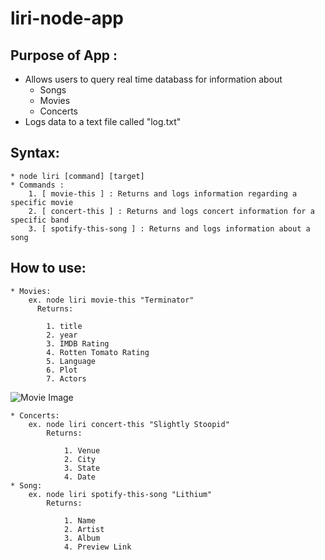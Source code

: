 # liri-node-app

## Purpose of App :

* Allows users to query real time databass for information about
    * Songs
    * Movies
    * Concerts
* Logs data to a text file called "log.txt"

## Syntax: #
    * node liri [command] [target]
    * Commands :
        1. [ movie-this ] : Returns and logs information regarding a specific movie
        2. [ concert-this ] : Returns and logs concert information for a specific band
        3. [ spotify-this-song ] : Returns and logs information about a song
## How to use:
    * Movies:
        ex. node liri movie-this "Terminator"
          Returns:

            1. title
            2. year
            3. IMDB Rating
            4. Rotten Tomato Rating
            5. Language
            6. Plot
            7. Actors
![Movie Image](../screenshots/moviethis.png)


    * Concerts:
        ex. node liri concert-this "Slightly Stoopid"
            Returns:

                1. Venue
                2. City
                3. State
                4. Date
    * Song:
        ex. node liri spotify-this-song "Lithium"
            Returns:

                1. Name
                2. Artist
                3. Album
                4. Preview Link            


            
        



    